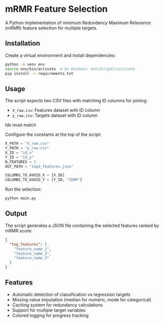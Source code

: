 # mRMR Feature Selection

A Python implementation of minimum Redundancy Maximum Relevance (mRMR) feature selection for multiple targets.

## Installation

Create a virtual environment and install dependencies:

```bash
python -m venv env
source env/bin/activate  # On Windows: env\Scripts\activate
pip install -r requirements.txt
```

## Usage

The script expects two CSV files with matching ID columns for joining:

- `X_raw.csv`: Features dataset with ID column
- `y_raw.csv`: Targets dataset with ID column

Ids must match

Configure the constants at the top of the script:

```python
X_PATH = "X_raw.csv"
Y_PATH = "y_raw.csv" 
X_ID = "id_x"
Y_ID = "id_y"
N_FEATURES = 3
OUT_PATH = "top3_features.json"

COLUMNS_TO_AVOID_X = [X_ID]
COLUMNS_TO_AVOID_Y = [Y_ID, "IDDR"]
```

Run the selection:

```bash
python main.py
```

## Output

The script generates a JSON file containing the selected features ranked by mRMR score:

```json
{
  "top_features": [
    "feature_name_1",
    "feature_name_2", 
    "feature_name_3"
  ]
}
```

## Features

- Automatic detection of classification vs regression targets
- Missing value imputation (median for numeric, mode for categorical)
- Caching system for redundancy calculations
- Support for multiple target variables
- Colored logging for progress tracking

